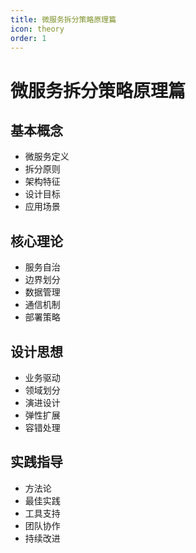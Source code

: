 ```yaml
---
title: 微服务拆分策略原理篇
icon: theory
order: 1
---
```


# 微服务拆分策略原理篇

## 基本概念
- 微服务定义
- 拆分原则
- 架构特征
- 设计目标
- 应用场景

## 核心理论
- 服务自治
- 边界划分
- 数据管理
- 通信机制
- 部署策略

## 设计思想
- 业务驱动
- 领域划分
- 演进设计
- 弹性扩展
- 容错处理

## 实践指导
- 方法论
- 最佳实践
- 工具支持
- 团队协作
- 持续改进
